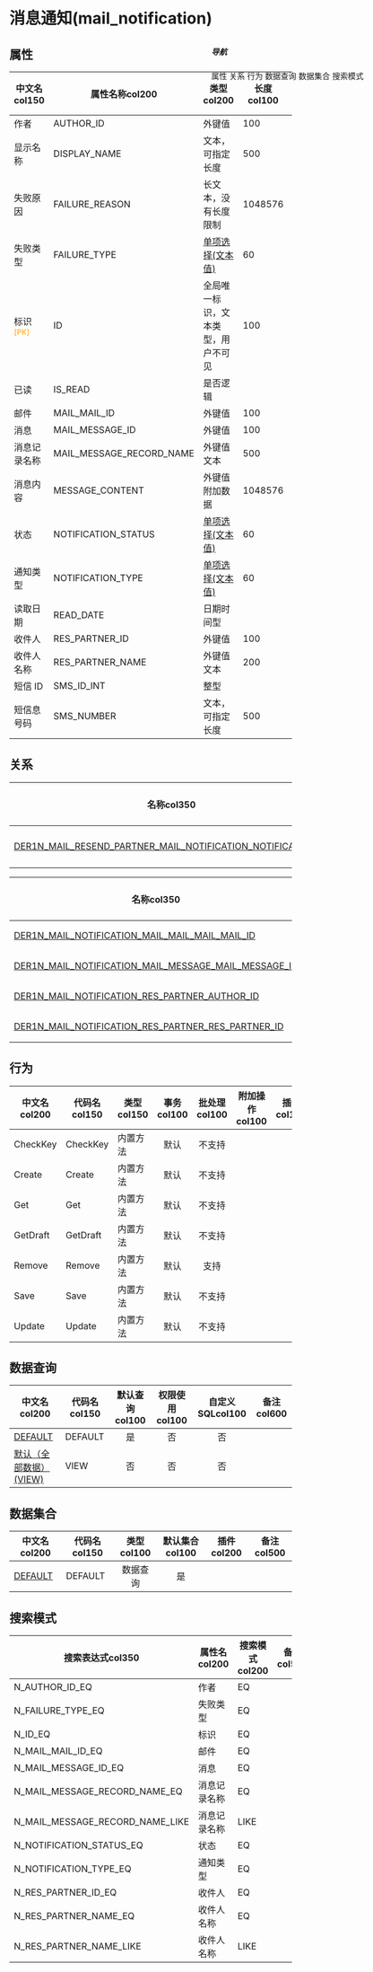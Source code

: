 # 消息通知(mail_notification)  <!-- {docsify-ignore-all} -->


## 属性
|    中文名col150 | 属性名称col200           | 类型col200     | 长度col100    |允许为空col100    |  备注col500  |
| --------   |------------| -----  | -----  | :----: | -------- |
|作者|AUTHOR_ID|外键值|100|是||
|显示名称|DISPLAY_NAME|文本，可指定长度|500|是||
|失败原因|FAILURE_REASON|长文本，没有长度限制|1048576|是||
|失败类型|FAILURE_TYPE|[单项选择(文本值)](index/dictionary_index#mail_notification_failure_type "失败类型")|60|是||
|标识<sup class="footnote-symbol"><font color=orange>[PK]</font></sup>|ID|全局唯一标识，文本类型，用户不可见|100|否||
|已读|IS_READ|是否逻辑||是||
|邮件|MAIL_MAIL_ID|外键值|100|是||
|消息|MAIL_MESSAGE_ID|外键值|100|否||
|消息记录名称|MAIL_MESSAGE_RECORD_NAME|外键值文本|500|否||
|消息内容|MESSAGE_CONTENT|外键值附加数据|1048576|是||
|状态|NOTIFICATION_STATUS|[单项选择(文本值)](index/dictionary_index#mail_notification_notification_status "状态")|60|是||
|通知类型|NOTIFICATION_TYPE|[单项选择(文本值)](index/dictionary_index#mail_notification_notification_type "通知类型")|60|否||
|读取日期|READ_DATE|日期时间型||是||
|收件人|RES_PARTNER_ID|外键值|100|是||
|收件人名称|RES_PARTNER_NAME|外键值文本|200|是||
|短信 ID|SMS_ID_INT|整型||是||
|短信息号码|SMS_NUMBER|文本，可指定长度|500|是||


## 关系

<el-row>
<el-tabs v-model="show_der">
<el-tab-pane label="主关系" name="major">

| 名称col350     |   从实体col200 | 关系类型col200     |   备注col500  |
| -------- |---------- |------------|----- |
|[DER1N_MAIL_RESEND_PARTNER_MAIL_NOTIFICATION_NOTIFICATION_ID](der/DER1N_MAIL_RESEND_PARTNER_MAIL_NOTIFICATION_NOTIFICATION_ID)|[为邮件重新发送提供附加信息的合作伙伴(MAIL_RESEND_PARTNER)](module/mail/mail_resend_partner)|1:N关系||


</el-tab-pane>
<el-tab-pane label="从关系" name="minor">

|  名称col350   | 主实体col200   | 关系类型col200   |    备注col500  |
| -------- |---------- |-----------|----- |
|[DER1N_MAIL_NOTIFICATION_MAIL_MAIL_MAIL_MAIL_ID](der/DER1N_MAIL_NOTIFICATION_MAIL_MAIL_MAIL_MAIL_ID)|[发出邮件(MAIL_MAIL)](module/mail/mail_mail)|1:N关系||
|[DER1N_MAIL_NOTIFICATION_MAIL_MESSAGE_MAIL_MESSAGE_ID](der/DER1N_MAIL_NOTIFICATION_MAIL_MESSAGE_MAIL_MESSAGE_ID)|[消息(MAIL_MESSAGE)](module/mail/mail_message)|1:N关系||
|[DER1N_MAIL_NOTIFICATION_RES_PARTNER_AUTHOR_ID](der/DER1N_MAIL_NOTIFICATION_RES_PARTNER_AUTHOR_ID)|[联系人(RES_PARTNER)](module/base/res_partner)|1:N关系||
|[DER1N_MAIL_NOTIFICATION_RES_PARTNER_RES_PARTNER_ID](der/DER1N_MAIL_NOTIFICATION_RES_PARTNER_RES_PARTNER_ID)|[联系人(RES_PARTNER)](module/base/res_partner)|1:N关系||

</el-tab-pane>
</el-tabs>
</el-row>

## 行为
| 中文名col200    | 代码名col150    | 类型col150    | 事务col100   | 批处理col100   | 附加操作col100  | 插件col150    |  备注col300  |
| -------- |---------- |----------- |:----:|:----:|---------| ----- | ----- |
|CheckKey|CheckKey|内置方法|默认|不支持||||
|Create|Create|内置方法|默认|不支持||||
|Get|Get|内置方法|默认|不支持||||
|GetDraft|GetDraft|内置方法|默认|不支持||||
|Remove|Remove|内置方法|默认|支持||||
|Save|Save|内置方法|默认|不支持||||
|Update|Update|内置方法|默认|不支持||||

## 数据查询
| 中文名col200    | 代码名col150    | 默认查询col100 | 权限使用col100 | 自定义SQLcol100 |  备注col600|
| --------  | --------   | :----:  |:----:  | :----:  |----- |
|[DEFAULT](module/mail/mail_notification/query/Default)|DEFAULT|是|否 |否 ||
|[默认（全部数据）(VIEW)](module/mail/mail_notification/query/View)|VIEW|否|否 |否 ||

## 数据集合
| 中文名col200  | 代码名col150  | 类型col100 | 默认集合col100 |   插件col200|   备注col500|
| --------  | --------   | :----:   | :----:   | ----- |----- |
|[DEFAULT](module/mail/mail_notification/dataset/Default)|DEFAULT|数据查询|是|||

## 搜索模式
|   搜索表达式col350   |    属性名col200    |    搜索模式col200        |备注col500  |
| -------- |------------|------------|------|
|N_AUTHOR_ID_EQ|作者|EQ||
|N_FAILURE_TYPE_EQ|失败类型|EQ||
|N_ID_EQ|标识|EQ||
|N_MAIL_MAIL_ID_EQ|邮件|EQ||
|N_MAIL_MESSAGE_ID_EQ|消息|EQ||
|N_MAIL_MESSAGE_RECORD_NAME_EQ|消息记录名称|EQ||
|N_MAIL_MESSAGE_RECORD_NAME_LIKE|消息记录名称|LIKE||
|N_NOTIFICATION_STATUS_EQ|状态|EQ||
|N_NOTIFICATION_TYPE_EQ|通知类型|EQ||
|N_RES_PARTNER_ID_EQ|收件人|EQ||
|N_RES_PARTNER_NAME_EQ|收件人名称|EQ||
|N_RES_PARTNER_NAME_LIKE|收件人名称|LIKE||

<div style="display: block; overflow: hidden; position: fixed; top: 140px; right: 100px;">

##### 导航
<el-anchor >
<el-anchor-link :href="`#/module/mail/mail_notification?id=属性`">
  属性
</el-anchor-link>
<el-anchor-link :href="`#/module/mail/mail_notification?id=关系`">
  关系
</el-anchor-link>
<el-anchor-link :href="`#/module/mail/mail_notification?id=行为`">
  行为
</el-anchor-link>
<el-anchor-link :href="`#/module/mail/mail_notification?id=数据查询`">
  数据查询
</el-anchor-link>
<el-anchor-link :href="`#/module/mail/mail_notification?id=数据集合`">
  数据集合
</el-anchor-link>
<el-anchor-link :href="`#/module/mail/mail_notification?id=搜索模式`">
  搜索模式
</el-anchor-link>
</el-anchor>
</div>

<script>
 const { createApp } = Vue
  createApp({
    data() {
      return {
show_der:'major',


      }
    },
    methods: {
    }
  }).use(ElementPlus).mount('#app')
</script>